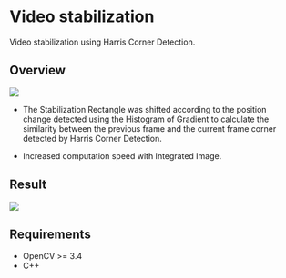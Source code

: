# Video stabilization
Video stabilization using Harris Corner Detection.

## Overview
<img src='https://github.com/johun204/Video-stabilization/raw/main/media/image1.gif'>

 * The Stabilization Rectangle was shifted according to the position change detected using the Histogram of Gradient to calculate the similarity between the previous frame and the current frame corner detected by Harris Corner Detection.

 * Increased computation speed with Integrated Image.

## Result
<img src='https://github.com/johun204/Video-stabilization/raw/main/media/image2.gif'>

## Requirements

* OpenCV >= 3.4
* C++
